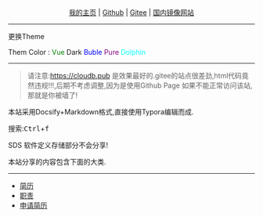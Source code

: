 <center><a target="_blank" href="https://cloudb.pub"><i class="fa-sharp fa-solid fa-pen-to-square"></i>   我的主页</a>    |    <a target="_blank" href="https://github.com/xyz349925756"><i class="fa-brands fa-github"></i>   Github</a>   |    <a href="https://gitee.com/xyz349925756" target="_blank"><i class="fa-brands fa-gitlab"></i>    Gitee</a>    |   <a target="_blank" href="https://xyz349925756.gitee.io/"><i class="fa-brands fa-internet-explorer"></i>   国内镜像网站</a></center > 

<hr>
<nav>
    <div id='themeChange' style="cursor: pointer;"><p><i class="fa-solid fa-jet-fighter-up"></i>更换Theme</p></div>
    <p><i class="fa-brands fa-themeco"></i>  Them Color : 
    <font style="color: green">Vue</font>
    <font style="color: dark">Dark</font>
    <font style="color: blue">Buble</font>
    <font style="color: purple">Pure</font>
    <font style="color: #00ffff">Dolphin</font>
    </p>
</nav>
<hr>



> 请注意:https://cloudb.pub 是效果最好的.gitee的站点很差劲,html代码竟然违规!!!,后期不考虑调整,因为是使用Github Page 如果不能正常访问该站,那就是你被墙了!

本站采用Docsify+Markdown格式,直接使用Typora编辑而成.

搜索:<kbd>Ctrl</kbd>+<kbd>f</kbd>

SDS 软件定义存储部分不会分享!

本站分享的内容包含下面的大类.

---

- [<i class="fa-solid fa-circle-user"></i>  简历](home/个人简历202208)
- [<i class="fa-solid fa-user-lock"></i>  职责](home/方法与职责)
- [<i class="fa-solid fa-user-check"></i>  申请简历](home/申请贵公司职位简历)
